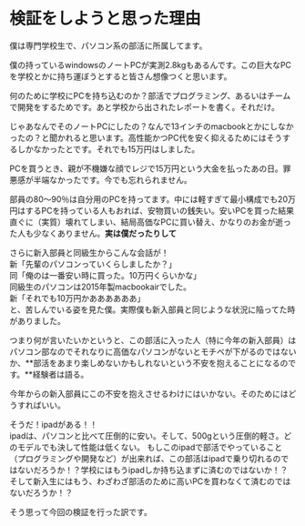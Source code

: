 # 検証をしようと思った理由
僕は専門学校生で、パソコン系の部活に所属してます。

僕の持っているwindowsのノートPCが実測2.8kgもあるんです。この巨大なPCを学校とかに持ち運ぼうとすると皆さん想像つくと思います。

何のために学校にPCを持ち込むのか？部活でプログラミング、あるいはチームで開発をするためです。あと学校から出されたレポートを書く。それだけ。

じゃあなんでそのノートPCにしたの？なんで13インチのmacbookとかにしなかったの？と聞かれると思います。高性能かつPC代を安く抑えるためにはそうするしかなかったとです。それでも15万円はしました。



PCを買うとき、親が不機嫌な顔でレジで15万円という大金を払ったあの日。罪悪感が半端なかったです。今でも忘れられません。

部員の80～90％は自分用のPCを持ってます。中には軽すぎて最小構成でも20万円はするPCを持っている人もおれば、安物買いの銭失い。安いPCを買った結果直ぐに（実質）壊れてしまい、結局高価なPCに買い替え、かなりのお金が逝った人も少なくありません。**実は僕だったりして**

さらに新入部員と同級生からこんな会話が！  
新「先輩のパソコンっていくらしましたか？」  
同「俺のは一番安い時に買った。10万円くらいかな」  
同級生のパソコンは2015年製macbookairでした。  
新「それでも10万円かああああああ」  
と、苦しんでいる姿を見た僕。実際僕も新入部員と同じような状況に陥ってた時がありました。

つまり何が言いたいかというと、この部活に入った人（特に今年の新入部員）はパソコン部なのでそれなりに高価なパソコンがないとモチベが下がるのではないか、**部活をあまり楽しめないかもしれないという不安を抱えることになるのです。**経験者は語る。

今年からの新入部員にこの不安を抱えさせるわけにはいかない。そのためにはどうすればいい。

そうだ！ipadがある！！  
ipadは、パソコンと比べて圧倒的に安い。そして、500gという圧倒的軽さ。どのモデルでも決して性能は低くない。
もしこのipadで部活でやっていること（プログラミングや開発など）が出来れば、この部活はipadで乗り切れるのではないだろうか！？学校にはもうipadしか持ち込まずに済むのではないか！？   
そして新入生にはもう、わざわざ部活のために高いPCを買わなくて済むのではないだろうか！？

そう思って今回の検証を行った訳です。